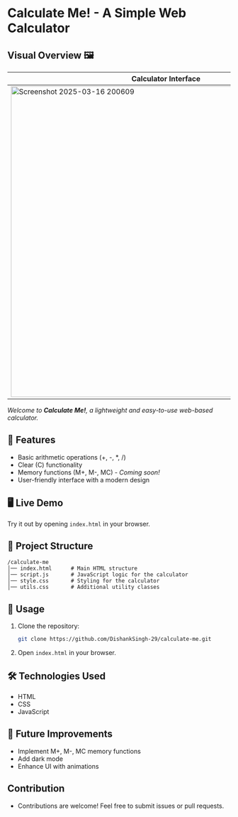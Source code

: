 # Calculate Me! - A Simple Web Calculator

## Visual Overview 🖼️
      
   | Calculator Interface | 
   |----------------|
   |<img src="https://github.com/user-attachments/assets/f867acac-9ea3-4ea6-b838-6246a687e70c" alt="Screenshot 2025-03-16 200609" width="700">|

*Welcome to **Calculate Me!**, a lightweight and easy-to-use web-based calculator.*

## 🚀 Features
- Basic arithmetic operations (+, -, *, /)
- Clear (C) functionality
- Memory functions (M+, M-, MC) - *Coming soon!*
- User-friendly interface with a modern design

## 🖥️ Live Demo
Try it out by opening `index.html` in your browser.

## 📂 Project Structure
```
/calculate-me
│── index.html      # Main HTML structure
│── script.js       # JavaScript logic for the calculator
│── style.css       # Styling for the calculator
│── utils.css       # Additional utility classes
```

## 📜 Usage
1. Clone the repository:
   ```sh
   git clone https://github.com/DishankSingh-29/calculate-me.git
   ```
2. Open `index.html` in your browser.

## 🛠️ Technologies Used
- HTML
- CSS
- JavaScript

## 📌 Future Improvements
- Implement M+, M-, MC memory functions
- Add dark mode
- Enhance UI with animations

## Contribution
- Contributions are welcome! Feel free to submit issues or pull requests.
